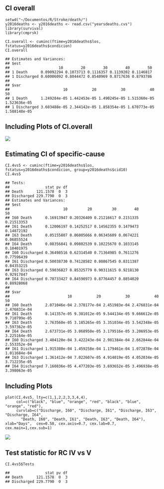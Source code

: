 CI overall
----------

    setwd("~/Documentos/R/Stroke/death/")
    y2016deaths <- y2016deaths <- read.csv("yearsdeaths.cvs")
    library(survival)
    library(cmprsk)

    CI.overall <- cuminc(ftime=y2016deaths$los, fstatus=y2016deaths$condicion)
    CI.overall

    ## Estimates and Variances:
    ## $est
    ##                      10        20        30        40        50
    ## 1 Death      0.09092294 0.1073713 0.1116357 0.1139202 0.1146817
    ## 1 Discharged 0.60006092 0.8044472 0.8540969 0.8717636 0.8793786
    ## 
    ## $var
    ##                        10           20           30           40           50
    ## 1 Death      1.249284e-05 1.442453e-05 1.490245e-05 1.515360e-05 1.523636e-05
    ## 1 Discharged 3.603488e-05 2.344142e-05 1.858354e-05 1.670773e-05 1.588148e-05

Including Plots of CI.overall
-----------------------------

![](competing_risk_files/figure-markdown_strict/pressure-1.png)

Estimating CI of specific-cause
-------------------------------

    CI.4vs5 <- cuminc(ftime=y2016deaths$los, fstatus=y2016deaths$condicion, group=y2016deaths$cid10)
    CI.4vs5

    ## Tests:
    ##                stat pv df
    ## Death      121.1578  0  3
    ## Discharged 229.7790  0  3
    ## Estimates and Variances:
    ## $est
    ##                        10         20         30        40         50
    ## I60 Death      0.16913947 0.20326409 0.21216617 0.2151335 0.21513353
    ## I61 Death      0.12006197 0.14252517 0.14562355 0.1479473 0.14872192
    ## I63 Death      0.05155807 0.06005666 0.06345609 0.0674221 0.06855524
    ## I64 Death      0.08356841 0.09802539 0.10225670 0.1033145 0.10401975
    ## I60 Discharged 0.36498516 0.62314540 0.71364985 0.7611276 0.77596439
    ## I61 Discharged 0.50038730 0.74128582 0.80867545 0.8311387 0.84353215
    ## I63 Discharged 0.59036827 0.85325779 0.90311615 0.9218130 0.92917847
    ## I64 Discharged 0.70733427 0.84590973 0.87764457 0.8854020 0.88928068
    ## 
    ## $var
    ##                          10           20           30           40           50
    ## I60 Death      2.071046e-04 2.378177e-04 2.451983e-04 2.476831e-04 2.476831e-04
    ## I61 Death      8.141357e-05 9.381012e-05 9.544134e-05 9.666612e-05 9.710799e-05
    ## I63 Death      2.763560e-05 3.185265e-05 3.351034e-05 3.542348e-05 3.597362e-05
    ## I64 Death      2.673731e-05 3.068950e-05 3.179516e-05 3.206953e-05 3.225164e-05
    ## I60 Discharged 3.404120e-04 3.422243e-04 2.981384e-04 2.662844e-04 2.553352e-04
    ## I61 Discharged 1.915380e-04 1.459258e-04 1.179461e-04 1.072878e-04 1.011684e-04
    ## I63 Discharged 1.361412e-04 7.022607e-05 4.914019e-05 4.052034e-05 3.712235e-05
    ## I64 Discharged 7.160836e-05 4.477203e-05 3.693652e-05 3.496938e-05 3.398063e-05

Including Plots
---------------

    plot(CI.4vs5, lty=c(1,1,2,2,3,3,4,4),
         col=c("black", "blue", "orange", "red", "black", "blue", "orange", "red"),
         curvlab=c("Discharge, I60", "Discharge, I61", "Discharge, I63", "Discharge, I64",
           "Death, I60", "Death, I61", "Death, I63", "Death, I64"), xlab="Days",  cex=0.58, cex.axis=0.7, cex.lab=0.7, cex.main=1,cex.sub=1)

![](competing_risk_files/figure-markdown_strict/unnamed-chunk-1-1.png)

Test statistic for RC IV vs V
-----------------------------

    CI.4vs5$Tests

    ##                stat pv df
    ## Death      121.1578  0  3
    ## Discharged 229.7790  0  3
